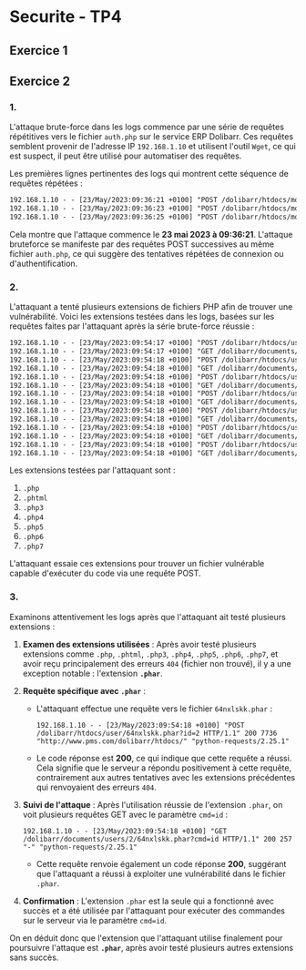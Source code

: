 # Securite - TP4

## Exercice 1

## Exercice 2 

### 1.

L'attaque brute-force dans les logs commence par une série de requêtes répétitives vers le fichier `auth.php` sur le service ERP Dolibarr. Ces requêtes semblent provenir de l'adresse IP `192.168.1.10` et utilisent l'outil `Wget`, ce qui est suspect, il peut être utilisé pour automatiser des requêtes.

Les premières lignes pertinentes des logs qui montrent cette séquence de requêtes répétées :

```txt
192.168.1.10 - - [23/May/2023:09:36:21 +0100] "POST /dolibarr/htdocs/modules/auth.php HTTP/1.1" 200 7535 "-" "Wget/1.21"
192.168.1.10 - - [23/May/2023:09:36:23 +0100] "POST /dolibarr/htdocs/modules/auth.php HTTP/1.1" 200 7535 "-" "Wget/1.21"
192.168.1.10 - - [23/May/2023:09:36:25 +0100] "POST /dolibarr/htdocs/modules/auth.php HTTP/1.1" 200 7535 "-" "Wget/1.21"
```

Cela montre que l'attaque commence le **23 mai 2023 à 09:36:21**. L'attaque bruteforce se manifeste par des requêtes POST successives au même fichier `auth.php`, ce qui suggère des tentatives répétées de connexion ou d'authentification.

### 2.

L'attaquant a tenté plusieurs extensions de fichiers PHP afin de trouver une vulnérabilité. Voici les extensions testées dans les logs, basées sur les requêtes faites par l'attaquant après la série brute-force réussie :

```txt
192.168.1.10 - - [23/May/2023:09:54:17 +0100] "POST /dolibarr/htdocs/user/64nxlskk.php?id=2 HTTP/1.1" 200 7439 "http://www.pms.com/dolibarr/htdocs/" "python-requests/2.25.1"
192.168.1.10 - - [23/May/2023:09:54:17 +0100] "GET /dolibarr/documents/users/2/64nxlskk.php?cmd=id HTTP/1.1" 404 490 "-" "python-requests/2.25.1"
192.168.1.10 - - [23/May/2023:09:54:18 +0100] "POST /dolibarr/htdocs/user/64nxlskk.phtml?id=2 HTTP/1.1" 200 7778 "http://www.pms.com/dolibarr/htdocs/" "python-requests/2.25.1"
192.168.1.10 - - [23/May/2023:09:54:18 +0100] "GET /dolibarr/documents/users/2/64nxlskk.phtml?cmd=id HTTP/1.1" 404 490 "-" "python-requests/2.25.1"
192.168.1.10 - - [23/May/2023:09:54:18 +0100] "POST /dolibarr/htdocs/user/64nxlskk.php3?id=2 HTTP/1.1" 200 7817 "http://www.pms.com/dolibarr/htdocs/" "python-requests/2.25.1"
192.168.1.10 - - [23/May/2023:09:54:18 +0100] "GET /dolibarr/documents/users/2/64nxlskk.php3?cmd=id HTTP/1.1" 404 490 "-" "python-requests/2.25.1"
192.168.1.10 - - [23/May/2023:09:54:18 +0100] "POST /dolibarr/htdocs/user/64nxlskk.php4?id=2 HTTP/1.1" 200 7861 "http://www.pms.com/dolibarr/htdocs/" "python-requests/2.25.1"
192.168.1.10 - - [23/May/2023:09:54:18 +0100] "GET /dolibarr/documents/users/2/64nxlskk.php4?cmd=id HTTP/1.1" 404 490 "-" "python-requests/2.25.1"
192.168.1.10 - - [23/May/2023:09:54:18 +0100] "POST /dolibarr/htdocs/user/64nxlskk.php5?id=2 HTTP/1.1" 200 7893 "http://www.pms.com/dolibarr/htdocs/" "python-requests/2.25.1"
192.168.1.10 - - [23/May/2023:09:54:18 +0100] "GET /dolibarr/documents/users/2/64nxlskk.php5?cmd=id HTTP/1.1" 404 490 "-" "python-requests/2.25.1"
192.168.1.10 - - [23/May/2023:09:54:18 +0100] "POST /dolibarr/htdocs/user/64nxlskk.php6?id=2 HTTP/1.1" 200 7936 "http://www.pms.com/dolibarr/htdocs/" "python-requests/2.25.1"
192.168.1.10 - - [23/May/2023:09:54:18 +0100] "GET /dolibarr/documents/users/2/64nxlskk.php6?cmd=id HTTP/1.1" 404 490 "-" "python-requests/2.25.1"
192.168.1.10 - - [23/May/2023:09:54:18 +0100] "POST /dolibarr/htdocs/user/64nxlskk.php7?id=2 HTTP/1.1" 200 7976 "http://www.pms.com/dolibarr/htdocs/" "python-requests/2.25.1"
192.168.1.10 - - [23/May/2023:09:54:18 +0100] "GET /dolibarr/documents/users/2/64nxlskk.php7?cmd=id HTTP/1.1" 404 490 "-" "python-requests/2.25.1"
```

Les extensions testées par l'attaquant sont :

1. `.php`
2. `.phtml`
3. `.php3`
4. `.php4`
5. `.php5`
6. `.php6`
7. `.php7`

L'attaquant essaie ces extensions pour trouver un fichier vulnérable capable d'exécuter du code via une requête POST.

### 3.

Examinons attentivement les logs après que l'attaquant ait testé plusieurs extensions :

1. **Examen des extensions utilisées** : Après avoir testé plusieurs extensions comme `.php`, `.phtml`, `.php3`, `.php4`, `.php5`, `.php6`, `.php7`, et avoir reçu principalement des erreurs `404` (fichier non trouvé), il y a une exception notable : l'extension **`.phar`**.

2. **Requête spécifique avec `.phar`** :
   - L'attaquant effectue une requête vers le fichier `64nxlskk.phar` :
     ```
     192.168.1.10 - - [23/May/2023:09:54:18 +0100] "POST /dolibarr/htdocs/user/64nxlskk.phar?id=2 HTTP/1.1" 200 7736 "http://www.pms.com/dolibarr/htdocs/" "python-requests/2.25.1"
     ```
   - Le code réponse est **200**, ce qui indique que cette requête a réussi. Cela signifie que le serveur a répondu positivement à cette requête, contrairement aux autres tentatives avec les extensions précédentes qui renvoyaient des erreurs `404`.

3. **Suivi de l'attaque** : Après l'utilisation réussie de l'extension `.phar`, on voit plusieurs requêtes GET avec le paramètre `cmd=id` :
   ```
   192.168.1.10 - - [23/May/2023:09:54:18 +0100] "GET /dolibarr/documents/users/2/64nxlskk.phar?cmd=id HTTP/1.1" 200 257 "-" "python-requests/2.25.1"
   ```
   - Cette requête renvoie également un code réponse **200**, suggérant que l'attaquant a réussi à exploiter une vulnérabilité dans le fichier `.phar`.

4. **Confirmation** : L'extension `.phar` est la seule qui a fonctionné avec succès et a été utilisée par l'attaquant pour exécuter des commandes sur le serveur via le paramètre `cmd=id`.

On en déduit donc que l'extension que l'attaquant utilise finalement pour poursuivre l'attaque est **`.phar`**, après avoir testé plusieurs autres extensions sans succès.